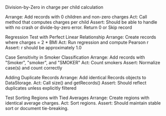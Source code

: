 Division-by-Zero in charge per child calculation

Arrange:
Add records with 0 children and non-zero charges
Act:
Call method that computes charges per child
Assert:
Should be able to handle with no crash or divide-by-zero error.  Return 0 or Skip record


Regression Test with Perfect Linear Relationship
Arrange:
Create records where charges = 2 * BMI
Act:
Run regression and compute Pearson r
Assert:
r should be approximately 1.0

Case Sensitivity in Smoker Classification
Arrange:
Add records with "Smoker", "smoker", and "SMOKER"
Act:
Count smokers
Assert:
Normalize case(s) and count correctly

Adding Duplicate Records
Arrange:
Add identical Records objects to DataStorage.
Act:
Call size() and getRecords()
Assert:
Should reflect duplicates unless explicitly filtered

Test Sorting Regions with Tied Averages
Arrange:
Create regions with identical average charges.
Act: 
Sort regions.
Assert: 
Should maintain stable sort or document tie-breaking.
